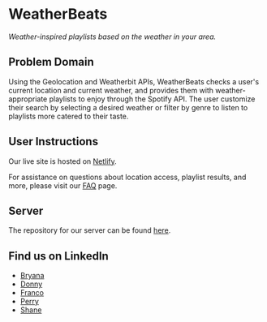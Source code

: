 # WeatherBeats

_Weather-inspired playlists based on the weather in your area._

## Problem Domain

Using the Geolocation and Weatherbit APIs, WeatherBeats checks a user's current location and current weather, and provides them with weather-appropriate playlists to enjoy through the Spotify API.  The user customize their search by selecting a desired weather or filter by genre to listen to playlists more catered to their taste.

## User Instructions

Our live site is hosted on [Netlify](https://weatherbeats.netlify.app/).

For assistance on questions about location access, playlist results, and more, please visit our [FAQ](https://weatherbeats.netlify.app/faq) page.

## Server

The repository for our server can be found [here](https://github.com/WeatherBeats/WeatherBeats-server).

## Find us on LinkedIn
- [Bryana](https://www.linkedin.com/in/bryanakitchen)
- [Donny](https://www.linkedin.com/in/donnylvu/)
- [Franco](https://www.linkedin.com/in/francoortega)
- [Perry](https://www.linkedin.com/in/sittserp/)
- [Shane](https://www.linkedin.com/in/shaneupchurch/)